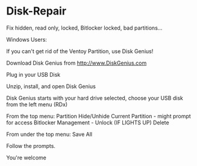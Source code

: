 # Disk-Repair
Fix hidden, read only, locked, Bitlocker locked, bad partitions...

Windows Users:

If you can't get rid of the Ventoy Partition, use Disk Genius!

Download Disk Genius from http://www.DiskGenius.com 

Plug in your USB Disk

Unzip, install, and open Disk Genius

Disk Genius starts with your hard drive selected, choose your USB disk from the left menu (RDx)

From the top menu:
Partition
 Hide/Unhide Current Partition - might prompt for access 
 Bitlocker Management - Unlock (IF LIGHTS UP)
 Delete

From under the top menu:
Save All

Follow the prompts.

You're welcome
